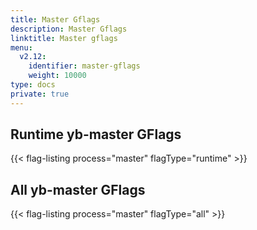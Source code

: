 ```yaml
---
title: Master Gflags
description: Master Gflags
linktitle: Master gflags
menu:
  v2.12:
    identifier: master-gflags
    weight: 10000
type: docs
private: true
---
```


## Runtime yb-master GFlags

{{< flag-listing process="master" flagType="runtime" >}}

## All yb-master GFlags

{{< flag-listing process="master" flagType="all" >}}
